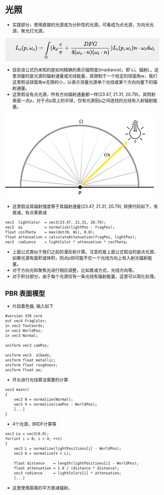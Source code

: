 # 光照
* 实践部分，使用直接的光源或为分析性的光源。可看成为点光源，方向光光源，聚光灯光源。

![](Media/final_reflectance_equation.png)

* 目前该公式仍未知的是如何精确的表示辐照度(irradiance)，即 Li。辐射L，这里测量的是光源的辐射通量或光线能量，其限制于一个给定的球面角w，我们这里假设球面角w无限的小，以表示测量光源单个光线或某个方向向量下的辐射通量。
* 这里假设有点光源，所有方向辐射通量都一样(23.47, 21.31, 20.79)。其照射表面一点p，对于点p其上的半球，仅有光源到p之间连线的光线有入射辐射能量。

![](Media/lighting_radiance_direct.png)

* 这里假设其辐射强度等于其辐射通量(23.47, 21.31, 20.79), 转换代码如下，有衰减，有点乘衰减

```
vec3  lightColor  = vec3(23.47, 21.31, 20.79);
vec3  wi          = normalize(lightPos - fragPos);
float cosTheta    = max(dot(N, Wi), 0.0);
float attenuation = calculateAttenuation(fragPos, lightPos);
vec3  radiance    = lightColor * attenuation * cosTheta;
```

* 上面公式类似于我们之前的漫反射计算。注意的是上面公式假设的是点光源，如果光源有面积或体积，则点p则可能不仅一个光线方向上有入射光辐射能量。
* 对于方向光和聚焦光进行相应调整，比如衰减方式，光线方向等。
* 对于积分部分，由于每个光源仅有一条光线有辐射能量，这里可以简化处理。

## PBR 表面模型
* 片段着色器, 输入如下

```
#version 330 core
out vec4 FragColor;
in vec2 TexCoords;
in vec3 WorldPos;
in vec3 Normal;
  
uniform vec3 camPos;
  
uniform vec3  albedo;
uniform float metallic;
uniform float roughness;
uniform float ao;
```

* 开头进行光线算法需要的计算

```
void main()
{
    vec3 N = normalize(Normal); 
    vec3 V = normalize(camPos - WorldPos);
    [...]
}
```

* 4个光源，BRDF计算等

```
vec3 Lo = vec3(0.0);
for(int i = 0; i < 4; ++i) 
{
    vec3 L = normalize(lightPositions[i] - WorldPos);
    vec3 H = normalize(V + L);
  
    float distance    = length(lightPositions[i] - WorldPos);
    float attenuation = 1.0 / (distance * distance);
    vec3 radiance     = lightColors[i] * attenuation; 
    [...]  
```
* 这里使用距离的平方衰减辐射。
